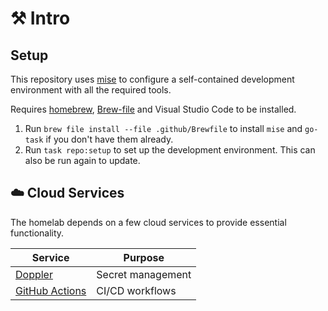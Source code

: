 # ⚒️ Intro

## Setup

This repository uses [mise](https://mise.jdx.dev/) to configure a self-contained development environment with all the required tools.

Requires [homebrew](https://brew.sh/), [Brew-file](https://github.com/rcmdnk/homebrew-file) and Visual Studio Code to be installed.

1. Run `brew file install --file .github/Brewfile` to install `mise` and `go-task` if you don't have them already.
2. Run `task repo:setup` to set up the development environment. This can also be run again to update.

## ☁️ Cloud Services

The homelab depends on a few cloud services to provide essential functionality.

| Service                                              | Purpose           |
|------------------------------------------------------|-------------------|
| [Doppler](https://doppler.com/)                      | Secret management |
| [GitHub Actions](https://docs.github.com/en/actions) | CI/CD workflows   |
